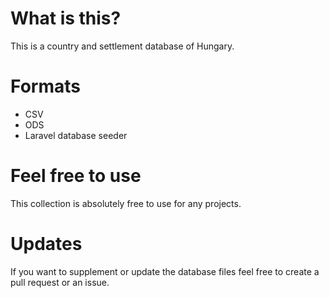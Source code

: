 # What is this?

This is a country and settlement database of Hungary.

# Formats

- CSV
- ODS
- Laravel database seeder

# Feel free to use

This collection is absolutely free to use for any projects.

# Updates

If you want to supplement or update the database files feel free to create a pull request or an issue.
